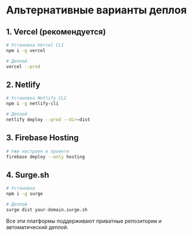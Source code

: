 # Альтернативные варианты деплоя

## 1. Vercel (рекомендуется)
```bash
# Установка Vercel CLI
npm i -g vercel

# Деплой
vercel --prod
```

## 2. Netlify
```bash
# Установка Netlify CLI
npm i -g netlify-cli

# Деплой
netlify deploy --prod --dir=dist
```

## 3. Firebase Hosting
```bash
# Уже настроен в проекте
firebase deploy --only hosting
```

## 4. Surge.sh
```bash
# Установка
npm i -g surge

# Деплой
surge dist your-domain.surge.sh
```

Все эти платформы поддерживают приватные репозитории и автоматический деплой.
